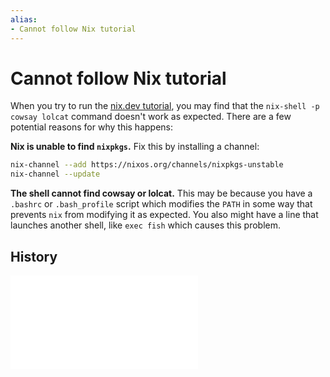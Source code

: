 ```yaml
---
alias:
- Cannot follow Nix tutorial
---
```


# Cannot follow Nix tutorial

When you try to run the [nix.dev tutorial](https://nix.dev/tutorials/first-steps/ad-hoc-shell-environments), you may find that the `nix-shell -p cowsay lolcat` command doesn't work as expected. There are a few potential reasons for why this happens:

**Nix is unable to find `nixpkgs`.** Fix this by installing a channel:

```sh
nix-channel --add https://nixos.org/channels/nixpkgs-unstable
nix-channel --update
```

**The shell cannot find cowsay or lolcat.** This may be because you have a `.bashrc` or `.bash_profile` script which modifies the `PATH` in some way that prevents `nix` from modifying it as expected. You also might have a line that launches another shell, like `exec fish` which causes this problem.

## History

![20240812_075541](../entries/20240812_075541.md)
